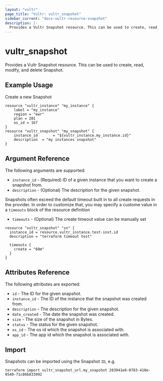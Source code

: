 ```yaml
---
layout: "vultr"
page_title: "Vultr: vultr_snapshot"
sidebar_current: "docs-vultr-resource-snapshot"
description: |-
  Provides a Vultr Snapshot resource. This can be used to create, read, modify, and delete Snapshot.
---
```


# vultr_snapshot

Provides a Vultr Snapshot resource. This can be used to create, read, modify, and delete Snapshot.

## Example Usage

Create a new Snapshot

```hcl
resource "vultr_instance" "my_instance" {
    label = "my_instance"
    region = "ewr"
    plan = 201
    os_id = 167
}
resource "vultr_snapshot" "my_snapshot" {
    instance_id       = "${vultr_instance.my_instance.id}"
    description  = "my instances snapshot"
}
```

## Argument Reference

The following arguments are supported:

* `instance_id` - (Required) ID of a given instance that you want to create a snapshot from.
* `description` - (Optional) The description for the given snapshot.

Snapshots often exceed the default timeout built in to all create requests in
the provider. In order to customize that, you may specify a custome value in a
`timeouts` block of the resource definition

* `timeouts` - (Optional) The create timeout value can be manually set

``` hcl
resource "vultr_snapshot" "sn" {
  instance_id = resource.vultr_instance.test-inst.id
  description = "terraform timeout test"

  timeouts {
    create = "60m"
  }
}
```

## Attributes Reference

The following attributes are exported:

* `id` - The ID for the given snapshot.
* `instance_id` - The ID of the instance that the snapshot was created from.
* `description` - The description for the given snapshot.
* `date_created` - The date the snapshot was created.
* `size` - The size of the snapshot in Bytes.
* `status` - The status for the given snapshot.
* `os_id` - The os id which the snapshot is associated with.
* `app_id` - The app id which the snapshot is associated with.

## Import

Snapshots can be imported using the Snapshot `ID`, e.g.

```
terraform import vultr_snapshot_url.my_snapshot 283941e8-0783-410e-9540-71c86b833992
```
